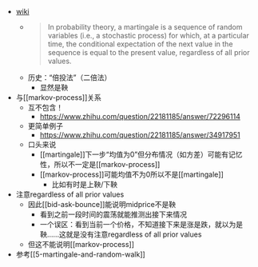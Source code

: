- [wiki](https://en.wikipedia.org/wiki/Martingale_(probability_theory))
  - > In probability theory, a martingale is a sequence of random variables (i.e., a stochastic process) for which, at a particular time, the conditional expectation of the next value in the sequence is equal to the present value, regardless of all prior values.
  - 历史：“倍投法”（二倍法）
    - 显然是鞅
- 与[[markov-process]]关系
  - 互不包含！
    - https://www.zhihu.com/question/22181185/answer/72296114
  - 更简单例子
    - https://www.zhihu.com/question/22181185/answer/34917951
  - 口头来说
    - [[martingale]]下一步“均值为0”但分布情况（如方差）可能有记忆性，所以不一定是[[markov-process]]
    - [[markov-process]]可能均值不为0所以不是[[martingale]]
      - 比如有时是上鞅/下鞅
- 注意regardless of all prior values
  - 因此[[bid-ask-bounce]]能说明midprice不是鞅
    - 看到之前一段时间的震荡就能推测出接下来情况
    - 一个误区：看到当前一个价格，不知道接下来是涨是跌，就以为是鞅……这就是没有注意regardless of all prior values
  - 但这不能说明[[markov-process]]
- 参考[[5-martingale-and-random-walk]]